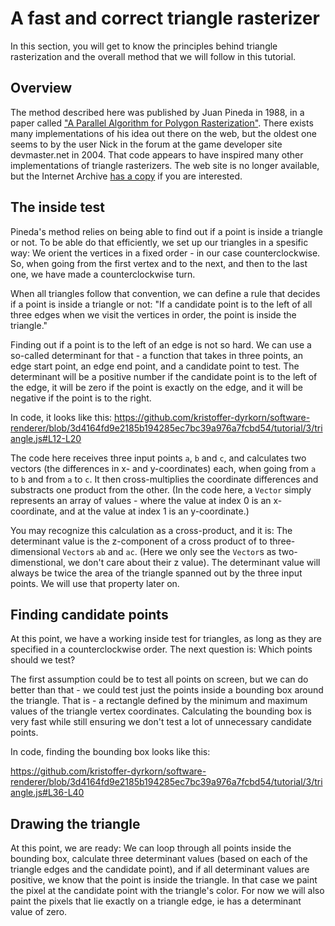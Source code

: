 # A fast and correct triangle rasterizer

In this section, you will get to know the principles behind triangle rasterization and the overall method that we will follow in this tutorial. 

## Overview

The method described here was published by Juan Pineda in 1988, in a paper called ["A Parallel Algorithm for Polygon Rasterization"](https://www.cs.drexel.edu/~david/Classes/Papers/comp175-06-pineda.pdf). There exists many implementations of his idea out there on the web, but the oldest one seems to by the user Nick in the forum at the game developer site devmaster.net in 2004. That code appears to have inspired many other implementations of triangle rasterizers. The web site is no longer available, but the Internet Archive [has a copy](https://web.archive.org/web/20120220025947/http://devmaster.net/forums/topic/1145-advanced-rasterization/) if you are interested. 

## The inside test

Pineda's method relies on being able to find out if a point is inside a triangle or not. To be able do that efficiently, we set up our triangles in a spesific way: We orient the vertices in a fixed order - in our case counterclockwise. So, when going from the first vertex and to the next, and then to the last one, we have made a counterclockwise turn.

When all triangles follow that convention, we can define a rule that decides if a point is inside a triangle or not: "If a candidate point is to the left of all three edges when we visit the vertices in order, the point is inside the triangle." 

Finding out if a point is to the left of an edge is not so hard. We can use a so-called determinant for that - a function that takes in three points, an edge start point, an edge end point, and a candidate point to test. The determinant will be a positive number if the candidate point is to the left of the edge, it will be zero if the point is exactly on the edge, and it will be negative if the point is to the right.

In code, it looks like this:
https://github.com/kristoffer-dyrkorn/software-renderer/blob/3d4164fd9e2185b194285ec7bc39a976a7fcbd54/tutorial/3/triangle.js#L12-L20

The code here receives three input points `a`, `b` and `c`, and calculates two vectors (the differences in x- and y-coordinates) each, when going from `a` to `b` and from `a` to `c`. It then cross-multiplies the coordinate differences and substracts one product from the other. (In the code here, a `Vector` simply represents an array of values - where the value at index 0 is an x-coordinate, and at the value at index 1 is an y-coordinate.)

You may recognize this calculation as a cross-product, and it is: The determinant value is the z-component of a cross product of to three-dimensional `Vector`s `ab` and `ac`. (Here we only see the `Vector`s as two-dimenstional, we don't care about their z value). The determinant value will always be twice the area of the triangle spanned out by the three input points. We will use that property later on.

## Finding candidate points

At this point, we have a working inside test for triangles, as long as they are specified in a counterclockwise order. The next question is: Which points should we test?

The first assumption could be to test all points on screen, but we can do better than that - we could test just the points inside a bounding box around the triangle. That is - a rectangle defined by the minimum and maximum values of the triangle vertex coordinates. Calculating the bounding box is very fast while still ensuring we don't test a lot of unnecessary candidate points.

In code, finding the bounding box looks like this:

https://github.com/kristoffer-dyrkorn/software-renderer/blob/3d4164fd9e2185b194285ec7bc39a976a7fcbd54/tutorial/3/triangle.js#L36-L40

## Drawing the triangle

At this point, we are ready: We can loop through all points inside the bounding box, calculate three determinant values (based on each of the triangle edges and the candidate point), and if all determinant values are positive, we know that the point is inside the triangle. In that case we paint the pixel at the candidate point with the triangle's color. For now we will also paint the pixels that lie exactly on a triangle edge, ie has a determinant value of zero.
